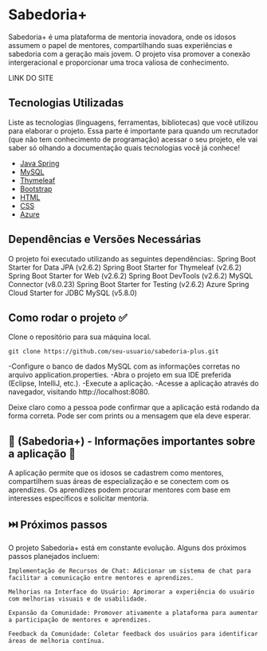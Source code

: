 # Sabedoria+
Sabedoria+ é uma plataforma de mentoria inovadora, onde os idosos assumem o papel de mentores, 
compartilhando suas experiências e sabedoria com a geração mais jovem.
O projeto visa promover a conexão intergeracional e proporcionar uma troca valiosa de conhecimento.

LINK DO SITE


## Tecnologias Utilizadas

Liste as tecnologias (linguagens, ferramentas, bibliotecas) que você utilizou para elaborar o projeto. Essa parte é importante para quando um recrutador (que não tem conhecimento de programação) acessar o seu projeto, ele vai saber só olhando a documentação quais tecnologias você já conhece!

* [Java Spring](https://spring.io/)
* [MySQL](https://www.mysql.com/)
* [Thymeleaf](https://www.thymeleaf.org/)
* [Bootstrap](https://getbootstrap.com/)
* [HTML](https://developer.mozilla.org/pt-BR/docs/Web/HTML)
* [CSS](https://developer.mozilla.org/pt-BR/docs/Web/CSS)
* [Azure](https://azure.microsoft.com/)



## Dependências e Versões Necessárias

O projeto foi executado utilizando as seguintes dependências:.
    Spring Boot Starter for Data JPA (v2.6.2)
    Spring Boot Starter for Thymeleaf (v2.6.2)
    Spring Boot Starter for Web (v2.6.2)
    Spring Boot DevTools (v2.6.2)
    MySQL Connector (v8.0.23)
    Spring Boot Starter for Testing (v2.6.2)
    Azure Spring Cloud Starter for JDBC MySQL (v5.8.0)

## Como rodar o projeto ✅

Clone o repositório para sua máquina local.
```
git clone https://github.com/seu-usuario/sabedoria-plus.git
```

-Configure o banco de dados MySQL com as informações corretas no arquivo application.properties.
-Abra o projeto em sua IDE preferida (Eclipse, IntelliJ, etc.).
-Execute a aplicação.
-Acesse a aplicação através do navegador, visitando http://localhost:8080.



Deixe claro como a pessoa pode confirmar que a aplicação está rodando da forma correta. Pode ser com prints ou a mensagem que ela deve esperar.


## 📌 (Sabedoria+) - Informações importantes sobre a aplicação  📌

   A aplicação permite que os idosos se cadastrem como mentores, compartilhem suas áreas de especialização e se conectem com os aprendizes.
   Os aprendizes podem procurar mentores com base em interesses específicos e solicitar mentoria.



## ⏭️ Próximos passos

O projeto Sabedoria+ está em constante evolução. Alguns dos próximos passos planejados incluem:

    Implementação de Recursos de Chat: Adicionar um sistema de chat para facilitar a comunicação entre mentores e aprendizes.

    Melhorias na Interface do Usuário: Aprimorar a experiência do usuário com melhorias visuais e de usabilidade.

    Expansão da Comunidade: Promover ativamente a plataforma para aumentar a participação de mentores e aprendizes.

    Feedback da Comunidade: Coletar feedback dos usuários para identificar áreas de melhoria contínua.
